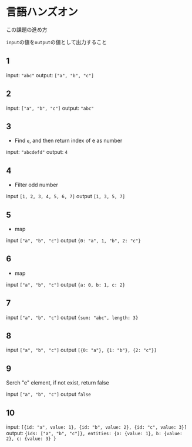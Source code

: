 # 言語ハンズオン

この課題の進め方

`input`の値を`output`の値として出力すること

## 1

input: `"abc"`
output: `["a", "b", "c"]`

## 2

input: `["a", "b", "c"]`
output: `"abc"`

## 3

- Find `e`, and then return index of e as number

input: `"abcdefd"`
output: `4`


## 4

- Filter odd number

input `[1, 2, 3, 4, 5, 6, 7]`
output `[1, 3, 5, 7]`

## 5

- map

input `["a", "b", "c"]`
output `{0: "a", 1, "b", 2: "c"}`

## 6

- map

input `["a", "b", "c"]`
output `{a: 0, b: 1, c: 2}`

## 7

input `["a", "b", "c"]`
output `{sum: "abc", length: 3}`

## 8

input `["a", "b", "c"]`
output `[{0: "a"}, {1: "b"}, {2: "c"}]`

## 9

Serch "e" element, if not exist, return false

input `["a", "b", "c"]`
output `false`

## 10

input: `[{id: "a", value: 1}, {id: "b", value: 2}, {id: "c", value: 3}]`
output: `{ids: ["a", "b", "c"]}, entities: {a: {value: 1}, b: {value: 2}, c: {value: 3} }`
